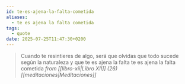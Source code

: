 ```yaml
---
id: te-es-ajena-la-falta-cometida
aliases:
  - te es ajena la falta cometida
tags:
  - quote
date: 2025-07-25T11:47:30+0200
---
```

> Cuando te resintieres de algo, será que olvidas que todo sucede según la naturaleza y que te es ajena la falta te es ajena la falta cometida
_from [[libro-xii|Libro XII]] (26) [[meditaciones|Meditaciones]]_
